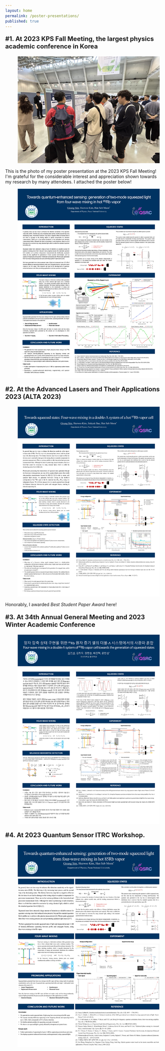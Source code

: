 ```yaml
---
layout: home
permalink: /poster-presentations/
published: true
---
```

<p style="font-size: 20px;"><b>#1. At 2023 KPS Fall Meeting, the largest physics academic conference in Korea</b></p>

<figure style="width: 90%" class="align-center">
  <img src="/assets/images/KPS-photo.jpg" alt="">
</figure>

This is the photo of my poster presentation at the 2023 KPS Fall Meeting! I'm grateful for the considerable interest and appreciation shown towards my research by many attendees. I attached the poster below!

<figure style="width: 90%" class="align-center">
  <img src="/assets/images/KPS-poster.jpg" alt="">
</figure>

<p style="font-size: 20px;"><b>#2. At the Advanced Lasers and Their Applications 2023 (ALTA 2023)</b></p>

<figure style="width: 90%" class="align-center">
  <img src="/assets/images/ALTA-poster.jpg" alt="">
</figure>

Honorably, I awarded _Best Student Paper Award_ here!

<p style="font-size: 20px;"><b>#3. At 34th Annual General Meeting and 2023 Winter Academic Conference</b></p>

<figure style="width: 90%" class="align-center">
  <img src="/assets/images/OSK-poster.jpg" alt="">
</figcaption>
</figure>

<p style="font-size: 20px;"><b>#4. At 2023 Quantum Sensor ITRC Workshop.</b></p>

<figure style="width: 90%" class="align-center">
  <img src="/assets/images/QSRC-poster.jpg" alt="">
</figure>
